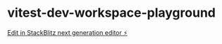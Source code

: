 # vitest-dev-workspace-playground

[Edit in StackBlitz next generation editor ⚡️](https://stackblitz.com/~/github.com/crs1138/vitest-dev-workspace-playground)